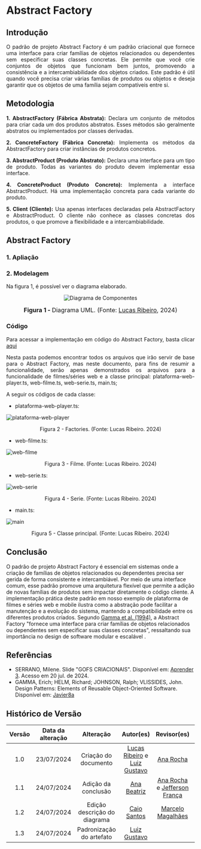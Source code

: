 # Abstract Factory

## Introdução

<div style="text-align: justify;">
O padrão de projeto Abstract Factory é um padrão criacional que fornece uma interface para criar famílias de objetos relacionados ou dependentes sem especificar suas classes concretas. Ele permite que você crie conjuntos de objetos que funcionam bem juntos, promovendo a consistência e a intercambiabilidade dos objetos criados. Este padrão é útil quando você precisa criar várias famílias de produtos ou objetos e deseja garantir que os objetos de uma família sejam compatíveis entre si.
</div>

## Metodologia

<div style="text-align: justify;">

**1. AbstractFactory (Fábrica Abstrata):** Declara um conjunto de métodos para criar cada um dos produtos abstratos. Esses métodos são geralmente abstratos ou implementados por classes derivadas.

**2. ConcreteFactory (Fábrica Concreta):** Implementa os métodos da AbstractFactory para criar instâncias de produtos concretos.

**3. AbstractProduct (Produto Abstrato):** Declara uma interface para um tipo de produto. Todas as variantes do produto devem implementar essa interface.

**4. ConcreteProduct (Produto Concreto):** Implementa a interface AbstractProduct. Há uma implementação concreta para cada variante do produto.

**5. Client (Cliente):** Usa apenas interfaces declaradas pela AbstractFactory e AbstractProduct. O cliente não conhece as classes concretas dos produtos, o que promove a flexibilidade e a intercambiabilidade.

</div>

## Abstract Factory

### 1. Apliação

<div style="text-align: justify;">
   
</div>


### 2. Modelagem

Na figura 1, é possível ver o diagrama elaborado.

<div align="center">

![Diagrama de Componentes](../assets/img/abstractFactory/Diagrama.png)

<font size="3"><p style="text-align: center"><b>Figura 1 - </b> Diagrama UML. (Fonte: <a href="https://github.com/lucassouzs">Lucas Ribeiro</a>, 2024)</p></font>

</div>

### Código

<div style="text-align: justify;">

Para acessar a implementação em código do Abstract Factory, basta clicar [aqui](https://github.com/UnBArqDsw2024-1/2024.1_G4_My_Video/tree/main/src/AbstractFactory)

Nesta pasta podemos encontrar todos os arquivos que irão servir de base para o Abstract Factory, mas neste documento, para fins de resumir a funcionalidade, serão apenas demonstrados os arquivos para a funcionalidade de filmes/séries web e a classe principal: plataforma-web-player.ts, web-filme.ts, web-serie.ts, main.ts;

</div>

<div style="text-align: justify;">
A seguir os códigos de cada classe:

- plataforma-web-player.ts:

![plataforma-web-player](../assets/img/abstractFactory/plataforma-web-player-ts.png)

<div style="text-align: center;">
  <p>Figura 2 - Factories. (Fonte: Lucas Ribeiro. 2024)</p>
</div>

- web-filme.ts:

![web-filme](../assets/img/abstractFactory/web-filme-ts.png)

<div style="text-align: center;">
  <p>Figura 3 - Filme. (Fonte: Lucas Ribeiro. 2024)</p>
</div>

- web-serie.ts:

![web-serie](../assets/img/abstractFactory/web-serie-ts.png)

<div style="text-align: center;">
  <p>Figura 4 - Serie. (Fonte: Lucas Ribeiro. 2024)</p>
</div>

- main.ts:

![main](../assets/img/abstractFactory/main-ts.png)

<div style="text-align: center;">
  <p>Figura 5 - Classe principal. (Fonte: Lucas Ribeiro. 2024)</p>
</div>

</div>

## Conclusão

O padrão de projeto Abstract Factory é essencial em sistemas onde a criação de famílias de objetos relacionados ou dependentes precisa ser gerida de forma consistente e intercambiável. Por meio de uma interface comum, esse padrão promove uma arquitetura flexível que permite a adição de novas famílias de produtos sem impactar diretamente o código cliente. A implementação prática deste padrão em nosso exemplo de plataforma de filmes e séries web e mobile ilustra como a abstração pode facilitar a manutenção e a evolução do sistema, mantendo a compatibilidade entre os diferentes produtos criados. Segundo [Gamma et al. (1994)](https://www.javier8a.com/itc/bd1/articulo.pdf), a Abstract Factory "fornece uma interface para criar famílias de objetos relacionados ou dependentes sem especificar suas classes concretas", ressaltando sua importância no design de software modular e escalável .

## Referências

- SERRANO, Milene. Slide "GOFS CRIACIONAIS". Disponível em: [Aprender 3](https://aprender3.unb.br/pluginfile.php/2790264/mod_label/intro/Arquitetura%20e%20Desenho%20de%20Software%20-%20Aula%20GoFs%20Criacionais%20-%20Profa.%20Milene.pdf). Acesso em 20 jul. de 2024. </br>
- GAMMA, Erich; HELM, Richard; JOHNSON, Ralph; VLISSIDES, John. Design Patterns: Elements of Reusable Object-Oriented Software. Disponível em: [Javier8a](https://www.javier8a.com/itc/bd1/articulo.pdf)

## Histórico de Versão

| Versão | Data da alteração |          Alteração           |                                             Autor(es)                                              |                                       Revisor(es)                                        | Data de revisão |
| :----: | :---------------: | :--------------------------: | :------------------------------------------------------------------------------------------------: | :--------------------------------------------------------------------------------------: | :-------------: |
|  1.0   |    23/07/2024     |     Criação do documento     | [Lucas Ribeiro](https://github.com/lucassouzs) e [Luiz Gustavo](https://github.com/Luiz-GL-Campos) |   [Ana Rocha](https://github.com/anaaroch) |   24/07/2024  |
|  1.1   |    24/07/2024     |     Adição da conclusão      | [Ana Beatriz](https://github.com/anabfs) | [Ana Rocha](https://github.com/anaaroch) e [Jefferson França](https://github.com/Frans6) |   24/07/2024  |
|  1.2   |  24/07/2024   | Edição descrição do diagrama |  [Caio Santos](https://github.com/caiobsantos) | [Marcelo Magalhães](https://github.com/marrcelo)   | 24/07/2024 |
|  1.3   |  24/07/2024   | Padronização do artefato | [Luiz Gustavo](https://github.com/Luiz-GL-Campos)| | |